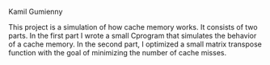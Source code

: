 Kamil Gumienny  

This project is a simulation of how cache memory works. It consists of two parts. In the first part I wrote a small Cprogram that simulates the behavior of a cache memory. In the second part, I optimized a small matrix transpose function with the goal of minimizing the number of cache misses. 
